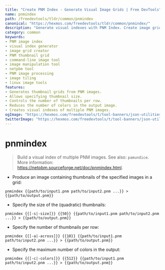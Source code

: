 ```yaml
---
title: "Create PNM Index - Generate Visual Image Grids | Free DevTools"
name: pnmindex
path: /freedevtools/tldr/common/pnmindex
canonical: "https://hexmos.com/freedevtools/tldr/common/pnmindex/"
description: "Generate visual indexes with PNM Index. Create image grids from PNM files using command line options. Free online tool, no registration required."
category: common
keywords:
- PNM image index
- visual index generator
- image grid creator
- PNM thumbnail grid
- command-line image tool
- image manipulation tool
- netpbm tool
- PNM image processing
- image tiling
- linux image tools
features:
- Generates thumbnail grids from PNM images.
- Allows specifying thumbnail size.
- Controls the number of thumbnails per row.
- Reduces the number of colors in the output image.
- Creates visual indexes of multiple PNM images.
ogImage: "https://hexmos.com/freedevtools/t/tool-banners/json-utilities-banner.png"
twitterImage: "https://hexmos.com/freedevtools/t/tool-banners/json-utilities-banner.png"
---
```


# pnmindex

> Build a visual index of multiple PNM images.
> See also: `pamundice`.
> More information: <https://netpbm.sourceforge.net/doc/pnmindex.html>.

- Produce an image containing thumbnails of the specified images in a grid:

`pnmindex {{path/to/input1.pnm path/to/input2.pnm ...}} > {{path/to/output.pnm}}`

- Specify the size of the (quadratic) thumbnails:

`pnmindex {{[-s|-size]}} {{50}} {{path/to/input1.pnm path/to/input2.pnm ...}} > {{path/to/output.pnm}}`

- Specify the number of thumbnails per row:

`pnmindex {{[-a|-across]}} {{10}} {{path/to/input1.pnm path/to/input2.pnm ...}} > {{path/to/output.pnm}}`

- Specify the maximum number of colors in the output:

`pnmindex {{[-c|-colors]}} {{512}} {{path/to/input1.pnm path/to/input2.pnm ...}} > {{path/to/output.pnm}}`
